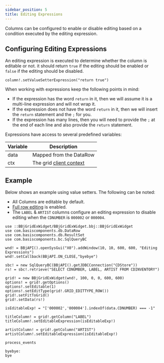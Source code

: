 ```yaml
---
sidebar_position: 5
title: Editing Expressions
---
```


Columns can be configured to enable or disable editing based on a condition executed by the editing expression.

## Configuring Editing Expressions

An editing expression is executed to determine whether the column is editable or not.  it should return `true` if the editing should be enabled or `false` if the editing should be disabled.

```bbj
column!.setValueSetterExpression("return true")
```

When working with expressions keep the following points in mind:

* If the expression has the word `return` in it, then we will assume it is a multi-line expression and will not wrap it.
* If the expression does not have the word `return` in it, then we will insert the `return` statement and the `;` for you.
* If the expression has many lines, then you will need to provide the `;` at the end of each line and also provide the `return` statement.


Expressions have access to several predefined variables:

|  Variable |  Description |
| --- | --- |
|  data |  Mapped from the DataRow |
|  ctx |  The grid [client context](../data/client-context) |

## Example

Below shows an example using value setters. The following can be noted:

* All Columns are editable by default.
* [Full row editing](./full-row-editing) is enabled.
* The `LABEL` & `ARTIST` columns configure an editing expression to disable editing when the `CDNUMBER` is `000002` or `000004`.

```bbj showLineNumbers
use ::BBjGridExWidget/BBjGridExWidget.bbj::BBjGridExWidget
use com.basiscomponents.db.DataRow
use com.basiscomponents.db.ResultSet
use com.basiscomponents.bc.SqlQueryBC

wnd! = BBjAPI().openSysGui("X0").addWindow(10, 10, 600, 600, "Editing Expressions")
wnd!.setCallback(BBjAPI.ON_CLOSE,"byebye")

sbc! = new SqlQueryBC(BBjAPI().getJDBCConnection("CDStore"))
rs! = sbc!.retrieve("SELECT CDNUMBER, LABEL, ARTIST FROM CDINVENTORY")

grid! = new BBjGridExWidget(wnd!, 100, 0, 0, 600, 600)
options! = grid!.getOptions()
options!.setEditable(1)
options!.setEditType(grid!.GRID_EDITTYPE_ROW())
grid!.setFitToGrid()
grid!.setData(rs!)

isEditableExp! = "['000002','000004'].indexOf(data.CDNUMBER) === -1"

titleColumn! = grid!.getColumn("LABEL")
titleColumn!.setEditableExpression(isEditableExp!)

artistColumn! = grid!.getColumn("ARTIST")
artistColumn!.setEditableExpression(isEditableExp!)

process_events

byebye:
bye
```